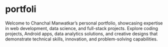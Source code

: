 # portfoli
Welcome to Chanchal Manwatkar’s personal portfolio, showcasing expertise in web development, data science, and full-stack projects. Explore coding projects, Android apps, data analytics solutions, and creative designs that demonstrate technical skills, innovation, and problem-solving capabilities.
